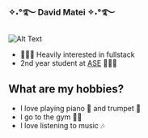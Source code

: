 ### ✧˖°࿐ David Matei ✧˖°࿐
![Alt Text](https://user-images.githubusercontent.com/63386979/170636410-12bef17a-ca4c-494b-8efa-5856f8fb9ee9.gif)

- 👨🏻‍💻 Heavily interested in fullstack
- 2nd year student at [ASE](https://ase.ro/) 👨🏼‍🎓

## What are my hobbies? 
- I love playing piano 🎹 and trumpet 🎺
- I go to the gym 🏋🏼
- I love listening to music 🎶
